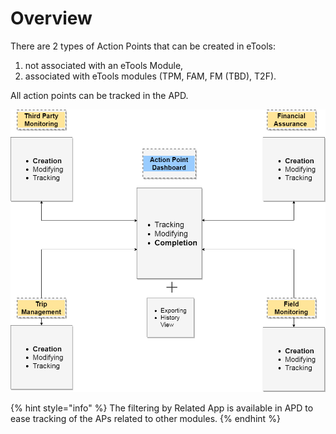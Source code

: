 # Overview

There are 2 types of Action Points that can be created in eTools:

1. not associated with an eTools Module,
2. associated with eTools modules \(TPM, FAM, FM \(TBD\), T2F\).

All action points can be tracked in the APD.

![Connections to other modules](../../.gitbook/assets/connections-to-other-modules.png)

{% hint style="info" %}
The filtering by Related App is available in APD to ease tracking of the APs related to other modules.
{% endhint %}

  


